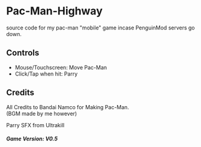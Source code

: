 # Pac-Man-Highway
source code for my pac-man "mobile" game incase PenguinMod servers go down.


## Controls
- Mouse/Touchscreen: Move Pac-Man
- Click/Tap when hit: Parry


## Credits
All Credits to Bandai Namco for Making Pac-Man. \
(BGM made by me however)

Parry SFX from Ultrakill




##### _Game Version: V0.5_
